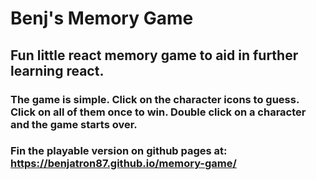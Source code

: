 # Benj's Memory Game

## Fun little react memory game to aid in further learning react.

### The game is simple. Click on the character icons to guess. Click on all of them once to win. Double click on a character and the game starts over.

### Fin the playable version on github pages at:  https://benjatron87.github.io/memory-game/